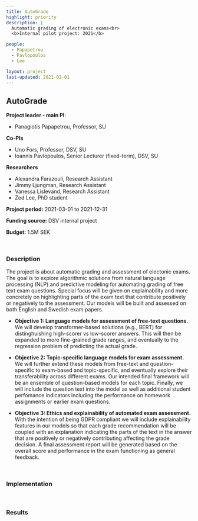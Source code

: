 ```yaml
---
title: AutoGrade
highlight: priority
description: |
  Automatic grading of electronic exams<br>
  <b>Internal pilot project: 2021</b>

people:
  - Papapetrou
  - Pavlopoulos
  - Lee

layout: project
last-updated: 2021-02-01
---
```


## AutoGrade


**Project leader - main PI**:
- Panagiotis Papapetrou, Professor, SU

**Co-PIs**
- Uno Fors, Professor, DSV, SU
- Ioannis Pavlopoulos,  Senior Lecturer (fixed-term), DSV, SU

**Researchers**
- Alexandra Farazouli, Research Assistant
- Jimmy Ljungman, Research Assistant
- Vanessa Lislevand, Research Assistant
- Zed Lee, PhD student

**Project period:** 2021-03-01 to 2021-12-31

**Funding source:** DSV internal project

**Budget:** 1.5M SEK


<br>

### Description

The project is about automatic grading and assessment of electonic exams. The goal is to explore algorithmic solutions from natural language processing (NLP) and predictive modeling for automating grading of free text exam questions. Special focus will be given on explainability and more concretely on highlighting parts of the exam text that contribute positively or negatively to the assessment. Our models will be built and assessed on both English and Swedish exam papers.

- **Objective 1: Language models for assessment of free-text questions.** We will develop transformer-based solutions (e.g., BERT) for distinghuishing high-scorer vs low-scorer answers. This will then be expanded to more fine-grained grade ranges, and eventually to the regression problem of predicting the actual grade.

- **Objective 2: Topic-specific language models for exam assessment.** We will further extend these models from free-text and question-specific to exam-based and topic-specific, and eventually explore their transferability across different exams. Our intended final framework will be an ensemble of question-based models for each topic. Finally, we will include the question text into the model as well as additional student perfomance indicators including the performance on homework assignments or earlier exam questions.

- **Objective 3: Ethics and explainability of automated exam assessment.** With the intention of being GDPR compliant we will include explainability features in our models so that each grade recommendation will be coupled with an explanation indicating the parts of the text in the answer that are positively or negatively contributing affecting the grade decision. A final assessment report will be generated based on the overall score and performance in the exam functioning as general feedback.


<br>

### Implementation

<br>

### Results
